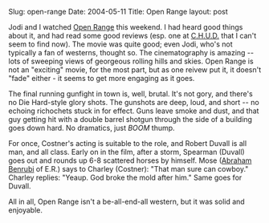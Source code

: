 Slug: open-range
Date: 2004-05-11
Title: Open Range
layout: post

Jodi and I watched <a href="http://www.apple.com/trailers/touchstone/open_range/">Open Range</a> this weekend. I had heard good things about it, and had read some good reviews (esp. one at <a href="http://www.chud.com">C.H.U.D.</a> that I can&#39;t seem to find now). The movie was quite good; even Jodi, who&#39;s not typically a fan of westerns, thought so. The cinematography is amazing -- lots of sweeping views of georgeous rolling hills and skies. Open Range is not an &quot;exciting&quot; movie, for the most part, but as one reivew put it, it doesn&#39;t &quot;fade&quot; either - it seems to get more engaging as it goes.

The final running gunfight in town is, well, brutal. It&#39;s not gory, and there&#39;s no Die Hard-style glory shots. The gunshots are deep, loud, and short -- no echoing richochets stuck in for effect. Guns leave smoke and dust, and that guy getting hit with a double barrel shotgun through the side of a building goes down hard. No dramatics, just *BOOM* thump.

For once, Costner&#39;s acting is suitable to the role, and Robert Duvall is all man, and all class. Early on in the film, after a storm, Spearman (Duvall) goes out and rounds up 6-8 scattered horses by himself. Mose (<a href="http://imdb.com/name/nm0072344/">Abraham Benrubi</a> of E.R.) says to Charley (Costner): &quot;That man sure can cowboy.&quot; Charley replies: &quot;Yeaup. God broke the mold after him.&quot; Same goes for Duvall.

All in all, Open Range isn&#39;t a be-all-end-all western, but it was solid and enjoyable.
